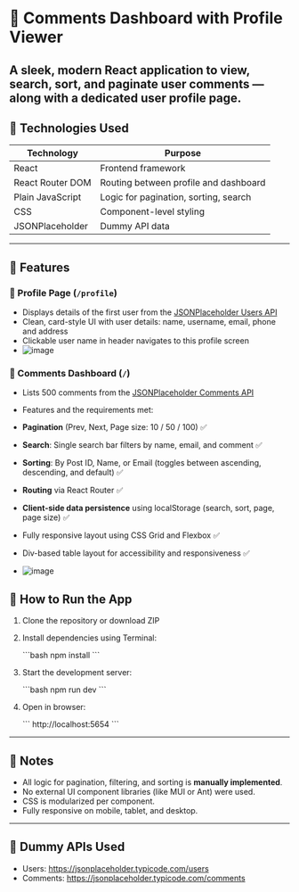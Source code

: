 # 🚀 Comments Dashboard with Profile Viewer
A sleek, modern React application to view, search, sort, and paginate user comments — along with a dedicated user profile page.
---

## 🚀 Technologies Used

| Technology       | Purpose                                |
|------------------|----------------------------------------|
| React            | Frontend framework                     |
| React Router DOM | Routing between profile and dashboard  |
| Plain JavaScript | Logic for pagination, sorting, search  |
| CSS              | Component-level styling                |
| JSONPlaceholder  | Dummy API data                         |

---

## 📌 Features

### 🔹 Profile Page (`/profile`)
- Displays details of the first user from the [JSONPlaceholder Users API](https://jsonplaceholder.typicode.com/users)
- Clean, card-style UI with user details: name, username, email, phone and address
- Clickable user name in header navigates to this profile screen
- ![image](https://github.com/user-attachments/assets/fcc97171-0ba5-4e54-81dc-70d5100fda88)


### 🔹 Comments Dashboard (`/`)
- Lists 500 comments from the [JSONPlaceholder Comments API](https://jsonplaceholder.typicode.com/comments)

-  Features and the requirements met:
  -  **Pagination** (Prev, Next, Page size: 10 / 50 / 100) ✅
  -  **Search**: Single search bar filters by name, email, and comment ✅
  -  **Sorting**: By Post ID, Name, or Email (toggles between ascending, descending, and default) ✅
  -  **Routing** via React Router ✅
  -  **Client-side data persistence** using localStorage (search, sort, page, page size) ✅
  -  Fully responsive layout using CSS Grid and Flexbox ✅
  -  Div-based table layout for accessibility and responsiveness ✅
  -  ![image](https://github.com/user-attachments/assets/e75ef7aa-8507-4287-b537-d11a64211578)



## 🧪 How to Run the App

1. Clone the repository or download ZIP
2. Install dependencies using Terminal:

   \`\`\`bash
   npm install
   \`\`\`

3. Start the development server:

   \`\`\`bash
   npm run dev
   \`\`\`

4. Open in browser:

   \`\`\`
   http://localhost:5654
   \`\`\`

---

## 🧾 Notes

- All logic for pagination, filtering, and sorting is **manually implemented**.
- No external UI component libraries (like MUI or Ant) were used.
- CSS is modularized per component.
- Fully responsive on mobile, tablet, and desktop.

---

## 📎 Dummy APIs Used

- Users: https://jsonplaceholder.typicode.com/users
- Comments: https://jsonplaceholder.typicode.com/comments
